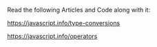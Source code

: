 Read the following Articles and Code along with it:

https://javascript.info/type-conversions

https://javascript.info/operators